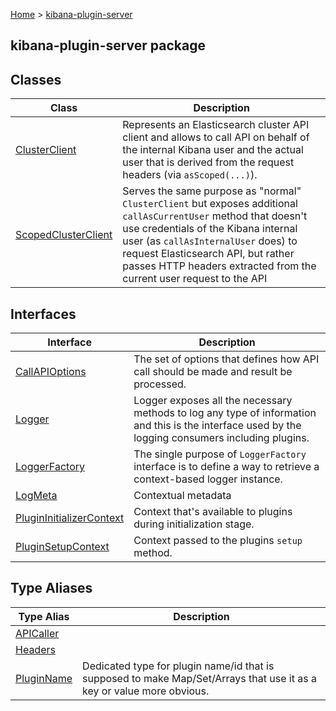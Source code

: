 [Home](./index) &gt; [kibana-plugin-server](./kibana-plugin-server.md)

## kibana-plugin-server package

## Classes

|  Class | Description |
|  --- | --- |
|  [ClusterClient](./kibana-plugin-server.clusterclient.md) | Represents an Elasticsearch cluster API client and allows to call API on behalf of the internal Kibana user and the actual user that is derived from the request headers (via <code>asScoped(...)</code>). |
|  [ScopedClusterClient](./kibana-plugin-server.scopedclusterclient.md) | Serves the same purpose as "normal" <code>ClusterClient</code> but exposes additional <code>callAsCurrentUser</code> method that doesn't use credentials of the Kibana internal user (as <code>callAsInternalUser</code> does) to request Elasticsearch API, but rather passes HTTP headers extracted from the current user request to the API |

## Interfaces

|  Interface | Description |
|  --- | --- |
|  [CallAPIOptions](./kibana-plugin-server.callapioptions.md) | The set of options that defines how API call should be made and result be processed. |
|  [Logger](./kibana-plugin-server.logger.md) | Logger exposes all the necessary methods to log any type of information and this is the interface used by the logging consumers including plugins. |
|  [LoggerFactory](./kibana-plugin-server.loggerfactory.md) | The single purpose of <code>LoggerFactory</code> interface is to define a way to retrieve a context-based logger instance. |
|  [LogMeta](./kibana-plugin-server.logmeta.md) | Contextual metadata |
|  [PluginInitializerContext](./kibana-plugin-server.plugininitializercontext.md) | Context that's available to plugins during initialization stage. |
|  [PluginSetupContext](./kibana-plugin-server.pluginsetupcontext.md) | Context passed to the plugins <code>setup</code> method. |

## Type Aliases

|  Type Alias | Description |
|  --- | --- |
|  [APICaller](./kibana-plugin-server.apicaller.md) |  |
|  [Headers](./kibana-plugin-server.headers.md) |  |
|  [PluginName](./kibana-plugin-server.pluginname.md) | Dedicated type for plugin name/id that is supposed to make Map/Set/Arrays that use it as a key or value more obvious. |

